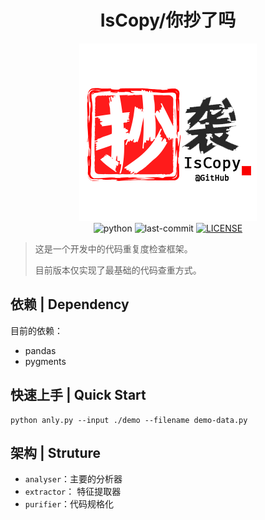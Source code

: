 <h1 align="center"> IsCopy/你抄了吗 </h1>
<p align="center">
	<img src=".github/pic/logo.png" alt="logo"/><br/>
    <img src="https://img.shields.io/badge/python-3.6-blue.svg" alt="python"/>
    <img src="https://img.shields.io/github/last-commit/WhiteRobe/iscopy.svg" alt="last-commit"/>
    <a href="https://github.com/WhiteRobe/iscopy/blob/master/LICENSE">
    	<img src="https://img.shields.io/github/license/mashape/apistatus.svg?maxAge=2592000" alt="LICENSE"/>
    </a>
</p>

> 这是一个开发中的代码重复度检查框架。
>
> 目前版本仅实现了最基础的代码查重方式。

## 依赖 | Dependency

目前的依赖：
- pandas
- pygments

## 快速上手 | Quick Start

```shell
python anly.py --input ./demo --filename demo-data.py
```

## 架构 | Struture

- `analyser`：主要的分析器
- `extractor`： 特征提取器
- `purifier`：代码规格化